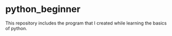 # python_beginner
This repository includes the program that I created while learning the basics of python.
